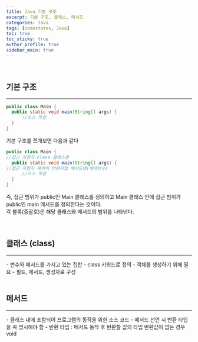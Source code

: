 ```yaml
---
title: Java 기본 구조
excerpt: 기본 구조, 클래스, 메서드
categories: Java
tags: [codestates, Java]
toc: true
toc_sticky: true
author_profile: true
sidebar_main: true
---
```


<br>

## 기본 구조
<hr>

``` Java    
public class Main {
  public static void main(String[] args) {
      //소스 작성
  }
}  
```

기본 구조를 쪼개보면 다음과 같다
``` Java    
public class Main {
//접근 지정자 class 클래스명
  public static void main(String[] args) {  
//접근 지정자 예약어 반환타입 메서드명(매개변수)
      //소스 작성
  }
}  
```
즉, 접근 범위가 public인 Main 클래스를 정의하고 Main 클래스 안에 접근 범위가 public인 main 메서드를 정의한다는 것이다.  
각 블록(중괄호)은 해당 클래스와 메서드의 범위를 나타낸다.

<br>

## 클래스 (class)
<hr>
- 변수와 메서드를 가지고 있는 집합
- class 키워드로 정의
- 객체를 생성하기 위해 필요
- 필드, 메서드, 생성자로 구성
<br>
<br>

## 메서드
<hr>
- 클래스 내에 포함되어 프로그램의 동작을 위한 소스 코드
- 메서드 선언 시 반환 타입을 꼭 명시해야 함 
- 반환 타입 : 메서드 동작 후 반환할 값의 타입    
반환값이 없는 경우 void   

<br>
<br>   
